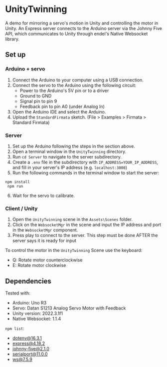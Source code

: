 # UnityTwinning
A demo for mirroring a servo's motion in Unity and controlling the motor in Unity. An Express server connects to the Arduino server via the Johnny Five API, which communicates to Unity through endel's Native Websocket library.

## Set up
### Arduino + servo

1. Connect the Arduino to your computer using a USB connection.
2. Connect the servo to the Arduino using the following circuit:
   - Power to the Arduino's 5V pin or to a driver
   - Ground to GND
   - Signal pin to pin 9
   - Feedback pin to pin A0 (under Analog In)
3. Open the Arduino IDE and select the Arduino.
4. Upload the `StandardFirmata` sketch. (File > Examples > Firmata > Standard Firmata)

### Server
1. Set up the Arduino following the steps in the section above.
2. Open a terminal window in the `UnityTwinning` directory.
3. Run `cd Server` to navigate to the server subdirectory.
4. Create a `.env` file in the subdirectory with `IP_ADDRESS=YOUR_IP_ADDRESS`, and fill in your server's IP address (e.g. `localhost:3000`)
5. Run the following commands in the terminal window to start the server:
```
npm install
 npm run
```
6. Wait for the servo to calibrate.

### Client / Unity
1. Open the `UnityTwinning` scene in the `Assets\Scenes` folder.
2. Click on the `WebsocketMgr` in the scene and input the IP address and port in the `WebsocketMgr` component.
3. Press play to connect to the server. This step must be done AFTER the server says it is ready for input

To control the motor in the `UnityTwinning` Scene use the keyboard:
- Q: Rotate motor counterclockwise
- E: Rotate motor clockwise

## Dependencies
Tested with:
- Arduino: Uno R3
- Servo: Datan S1213 Analog Servo Motor with Feedback
- Unity version: 2022.3.1f1
- Native Websocket: 1.1.4
  
`npm list`:
- dotenv@16.3.1
- express@4.18.2
- johnny-five@2.1.0
- serialport@11.0.0
- ws@7.5.9
